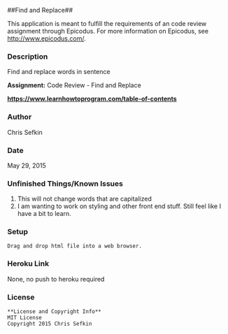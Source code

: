 ##Find and Replace##

This application is meant to fulfill the requirements of an code review assignment through Epicodus. For more information on Epicodus, see <http://www.epicodus.com/>.

### Description ###

Find and replace words in sentence

**Assignment:** Code Review - Find and Replace

**<https://www.learnhowtoprogram.com/table-of-contents>**

### Author ###

Chris Sefkin

### Date ###

May 29, 2015

### Unfinished Things/Known Issues ###
1.  This will not change words that are capitalized
2.  I am wanting to work on styling and other front end stuff. Still feel like I have a bit to learn.

### Setup ###
```
Drag and drop html file into a web browser.

```

### Heroku Link ###

None, no push to heroku required

### License ###
```
**License and Copyright Info**
MIT License
Copyright 2015 Chris Sefkin
```
